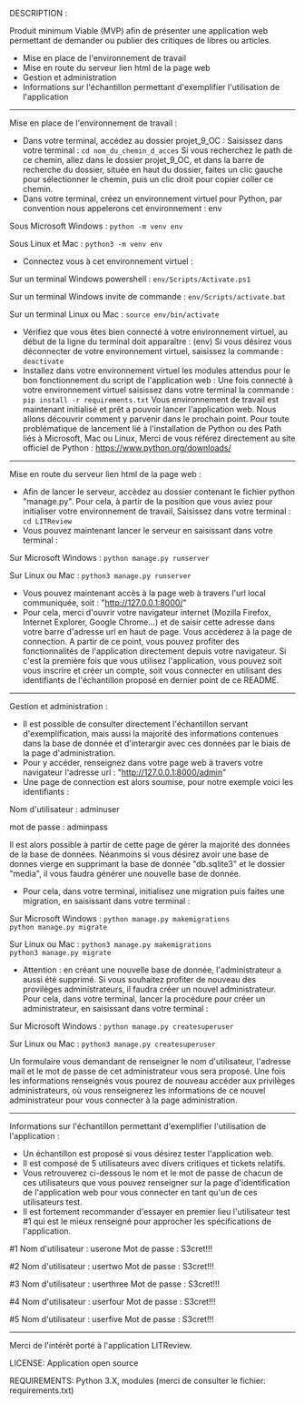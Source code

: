 DESCRIPTION :

Produit minimum Viable (MVP) afin de présenter une application web permettant de demander ou publier des critiques de libres ou articles.

- Mise en place de l'environnement de travail
- Mise en route du serveur lien html de la page web
- Gestion et administration
- Informations sur l'échantillon permettant d'exemplifier l'utilisation de l'application

_______________________________________________________________________________

Mise en place de l'environnement de travail :

- Dans votre terminal, accédez au dossier projet_9_OC : Saisissez dans votre terminal : `cd nom_du_chemin_d_acces` 
Si vous recherchez le path de ce chemin, allez dans le dossier projet_9_OC, et dans la barre de recherche du dossier, située en haut du dossier, faites un clic gauche pour sélectionner le chemin, puis un clic droit pour copier coller ce chemin.
- Dans votre terminal, créez un environnement virtuel pour Python, par convention nous appelerons cet environnement : env

Sous Microsoft Windows : `python -m venv env`

Sous Linux et Mac : `python3 -m venv env`

- Connectez vous à cet environnement virtuel :

Sur un terminal Windows powershell : `env/Scripts/Activate.ps1`

Sur un terminal Windows invite de commande : `env/Scripts/activate.bat`

Sur un terminal Linux ou Mac : `source env/bin/activate`

- Vérifiez que vous êtes bien connecté à votre environnement virtuel, au début de la ligne du terminal doit apparaître : (env) Si vous désirez vous déconnecter de votre environnement virtuel, saisissez la commande : `deactivate`
- Installez dans votre environnement virtuel les modules attendus pour le bon fonctionnement du script de l'application web : Une fois connecté à votre environnement virtuel saisissez dans votre terminal la commande : `pip install -r requirements.txt`
Vous environnement de travail est maintenant initialisé et prêt a pouvoir lancer l'application web.
Nous allons découvrir comment y parvenir dans le prochain point.
Pour toute problématique de lancement lié à l'installation de Python ou des Path liés à Microsoft, Mac ou Linux, Merci de vous référez directement au site officiel de Python : https://www.python.org/downloads/
_______________________________________________________________________________

Mise en route du serveur lien html de la page web :

- Afin de lancer le serveur, accèdez au dossier contenant le fichier python "manage.py".
Pour cela, à partir de la position que vous aviez pour initialiser votre environnement de travail, Saisissez dans votre terminal : `cd LITReview`
- Vous pouvez maintenant lancer le serveur en saisissant dans votre terminal :

Sur Microsoft Windows :     `python manage.py runserver`

Sur Linux ou Mac :          `python3 manage.py runserver`

- Vous pouvez maintenant accès à la page web à travers l'url local communiquée, soit : "http://127.0.0.1:8000/"
- Pour cela, merci d'ouvrir votre navigateur internet (Mozilla Firefox, Internet Explorer, Google Chrome...) et de saisir cette adresse dans votre barre d'adresse url en haut de page.
Vous accèderez à la page de connection. 
A partir de ce point, vous pouvez profiter des fonctionnalités de l'application directement depuis votre navigateur.
Si c'est la première fois que vous utilisez l'application, vous pouvez soit vous inscrire et créer un compte, soit vous connecter en utilisant des identifiants de l'échantillon proposé en dernier point de ce README.

_______________________________________________________________________________

Gestion et administration :

- Il est possible de consulter directement l'échantillon servant d'exemplification, mais aussi la majorité des informations contenues dans la base de donnée et d'interargir avec ces données par le biais de la page d'administration.
- Pour y accéder, renseignez dans votre page web à travers votre navigateur l'adresse url : "http://127.0.0.1:8000/admin"
- Une page de connection est alors soumise, pour notre exemple voici les identifiants :

Nom d'utilisateur :     adminuser

mot de passe :          adminpass

Il est alors possible à partir de cette page de gérer la majorité des données de la base de données.
Néanmoins si vous désirez avoir une base de donnes vierge en supprimant la base de donnée "db.sqlite3" et le dossier "media", il vous faudra générer une nouvelle base de donnée.
- Pour cela, dans votre terminal, initialisez une migration puis faites une migration, en saisissant dans votre terminal :

Sur Microsoft Windows :
                            `python manage.py makemigrations`                               
                            `python manage.py migrate`

Sur Linux ou Mac :
                            `python3 manage.py makemigrations`                              
                            `python3 manage.py migrate`

- Attention : en créant une nouvelle base de donnée, l'administrateur a aussi été supprimé. Si vous souhaitez profiter de nouveau des provilèges administrateurs, il faudra créer un nouvel administrateur.
Pour cela, dans votre terminal, lancer la procédure pour créer un administrateur, en saisissant dans votre terminal :

Sur Microsoft Windows :     `python manage.py createsuperuser`

Sur Linux ou Mac :          `python3 manage.py createsuperuser`

Un formulaire vous demandant de renseigner le nom d'utilisateur, l'adresse mail et le mot de passe de cet administrateur vous sera proposé.
Une fois les informations renseignés vous pourez de nouveau accéder aux privilèges administrateurs, où vous renseignerez les informations de ce nouvel administrateur pour vous connecter à la page administration.

_______________________________________________________________________________

Informations sur l'échantillon permettant d'exemplifier l'utilisation de l'application :

- Un échantillon est proposé si vous désirez tester l'application web.
- Il est composé de 5 utilisateurs avec divers critiques et tickets relatifs.
- Vous retrouverez ci-dessous le nom et le mot de passe de chacun de ces utilisateurs que vous pouvez renseigner sur la page d'identification de l'application web pour vous connecter en tant qu'un de ces utilisateurs test.
- Il est fortement recommander d'essayer en premier lieu l'utilisateur test #1 qui est le mieux renseigné pour approcher les spécifications de l'application.

#1
Nom d'utilisateur :     userone
Mot de passe :          S3cret!!!

#2
Nom d'utilisateur :     usertwo
Mot de passe :          S3cret!!!

#3
Nom d'utilisateur :     userthree
Mot de passe :          S3cret!!!

#4
Nom d'utilisateur :     userfour
Mot de passe :          S3cret!!!

#5
Nom d'utilisateur :     userfive
Mot de passe :          S3cret!!!

_______________________________________________________________________________

Merci de l'intérêt porté à l'application LITReview.

LICENSE: Application open source

REQUIREMENTS: Python 3.X, modules (merci de consulter le fichier: requirements.txt)